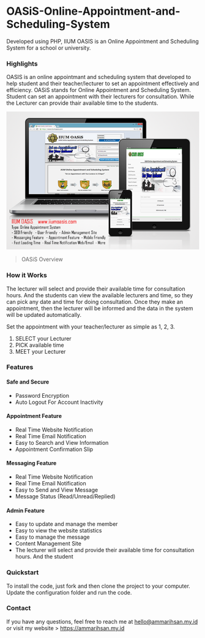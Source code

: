 # OASiS-Online-Appointment-and-Scheduling-System
Developed using PHP, IIUM OASIS is an Online Appointment and Scheduling System for a school or university.


### Highlights
OASIS is an online appointmant and scheduling system that developed to help student and their teacher/lecturer to set an appointment effectively and efficiency. OASiS stands for Online Appointment and Scheduling System. Student can set an appointment with their lecturers for consultation. While the Lecturer can provide thair available time to the students.

[![](https://raw.githubusercontent.com/ainstudio/OASiS-Online-Appointment-and-Scheduling-System/master/screenshot/iium%20oasis.png)](https://ammarihsan.my.id "OASiS Overview")
> OASiS Overview
### How it Works
The lecturer will select and provide their available time for consultation hours. And the students can view the available lecturers and time, so they can pick any date and time for doing consultation. Once they make an appointment, then the lecturer will be informed and the data in the system will be updated automatically.

Set the appointment with your teacher/lecturer as simple as 1, 2, 3.
1. SELECT your Lecturer
2. PICK available time
3. MEET your Lecturer



### Features
#### Safe and Secure
- Password Encryption
- Auto Logout For Account Inactivity

#### Appointment Feature
- Real Time Website Notification
- Real Time Email Notification
- Easy to Search and View Information
- Appointment Confirmation Slip

#### Messaging Feature
- Real Time Website Notification
- Real Time Email Notification
- Easy to Send and View Message
- Message Status (Read/Unread/Replied)

#### Admin Feature
- Easy to update and manage the member
- Easy to view the website statistics
- Easy to manage the message
- Content Management Site
- The lecturer will select and provide their available time for consultation hours. And the student


### Quickstart
To install the code, just fork and then clone the project to your computer.
Update the configuration folder and run the code.

### Contact 
If you have any questions, feel free to reach me at hello@ammarihsan.my.id or visit my website > https://ammarihsan.my.id
                

